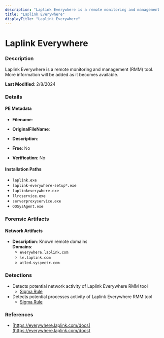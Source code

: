 ```yaml
---
description: "Laplink Everywhere is a remote monitoring and management (RMM) tool. More information will be added as it becomes available."
title: "Laplink Everywhere"
displayTitle: "Laplink Everywhere"
---
```




# Laplink Everywhere


### Description

Laplink Everywhere is a remote monitoring and management (RMM) tool. More information will be added as it becomes available.



**Last Modified**: 2/8/2024

### Details


#### PE Metadata
- **Filename**: 
- **OriginalFileName**: 
- **Description**: 


- **Free**: No

- **Verification**: No




#### Installation Paths
- `laplink.exe`
- `laplink-everywhere-setup*.exe`
- `laplinkeverywhere.exe`
- `llrcservice.exe`
- `serverproxyservice.exe`
- `OOSysAgent.exe`

### Forensic Artifacts




#### Network Artifacts
- **Description**: Known remote domains
<br/>**Domains**:
    - `everywhere.laplink.com`
    - `le.laplink.com`
    - `atled.syspectr.com`


### Detections
- Detects potential network activity of Laplink Everywhere RMM tool
  - [Sigma Rule](https://github.com/magicsword-io/LOLRMM/blob/main/detections/sigma/laplink_everywhere_network_sigma.yml)
- Detects potential processes activity of Laplink Everywhere RMM tool
  - [Sigma Rule](https://github.com/magicsword-io/LOLRMM/blob/main/detections/sigma/laplink_everywhere_processes_sigma.yml)

### References
- [https://everywhere.laplink.com/docs](https://everywhere.laplink.com/docs)


